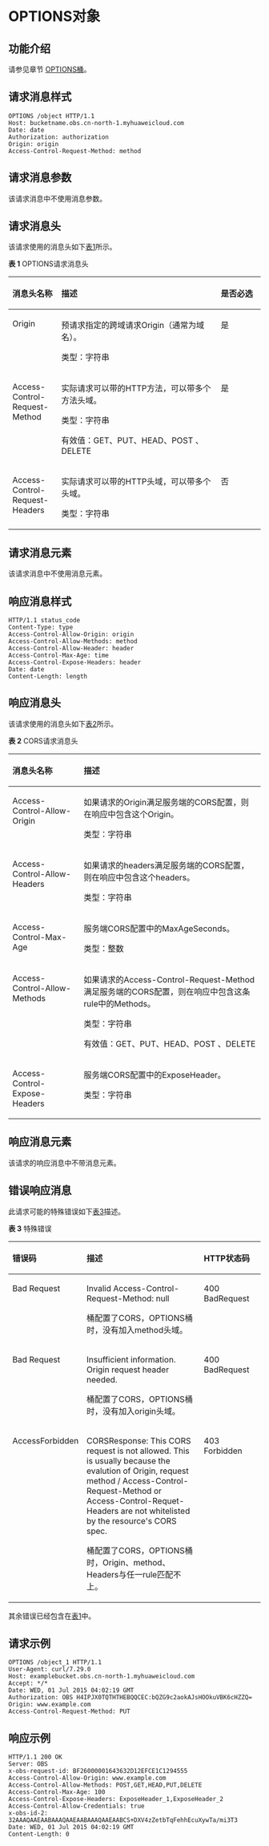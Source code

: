 # OPTIONS对象<a name="ZH-CN_TOPIC_0100846769"></a>

## 功能介绍<a name="section5584184924715"></a>

请参见章节  [OPTIONS桶](OPTIONS桶.md)。

## 请求消息样式<a name="section20503664"></a>

```
OPTIONS /object HTTP/1.1 
Host: bucketname.obs.cn-north-1.myhuaweicloud.com 
Date: date
Authorization: authorization
Origin: origin
Access-Control-Request-Method: method
```

## 请求消息参数<a name="section50315253"></a>

该请求消息中不使用消息参数。

## 请求消息头<a name="section50184093"></a>

该请求使用的消息头如下[表1](#table39180475205737)所示。

**表 1**  OPTIONS请求消息头

<a name="table39180475205737"></a>
<table><thead align="left"><tr id="row43151909"><th class="cellrowborder" valign="top" width="19.388061193880613%" id="mcps1.2.4.1.1"><p id="p5643772"><a name="p5643772"></a><a name="p5643772"></a>消息头名称</p>
</th>
<th class="cellrowborder" valign="top" width="63.26367363263674%" id="mcps1.2.4.1.2"><p id="p54492350"><a name="p54492350"></a><a name="p54492350"></a>描述</p>
</th>
<th class="cellrowborder" valign="top" width="17.348265173482652%" id="mcps1.2.4.1.3"><p id="p51804245"><a name="p51804245"></a><a name="p51804245"></a>是否必选</p>
</th>
</tr>
</thead>
<tbody><tr id="row35394345"><td class="cellrowborder" valign="top" width="19.388061193880613%" headers="mcps1.2.4.1.1 "><p id="p48369697"><a name="p48369697"></a><a name="p48369697"></a>Origin</p>
</td>
<td class="cellrowborder" valign="top" width="63.26367363263674%" headers="mcps1.2.4.1.2 "><p id="p25631398"><a name="p25631398"></a><a name="p25631398"></a>预请求指定的跨域请求Origin（通常为域名）。</p>
<p id="p29355992"><a name="p29355992"></a><a name="p29355992"></a>类型：字符串</p>
</td>
<td class="cellrowborder" valign="top" width="17.348265173482652%" headers="mcps1.2.4.1.3 "><p id="p29025179"><a name="p29025179"></a><a name="p29025179"></a>是</p>
</td>
</tr>
<tr id="row59900021"><td class="cellrowborder" valign="top" width="19.388061193880613%" headers="mcps1.2.4.1.1 "><p id="p20063503"><a name="p20063503"></a><a name="p20063503"></a>Access-Control-Request-Method</p>
</td>
<td class="cellrowborder" valign="top" width="63.26367363263674%" headers="mcps1.2.4.1.2 "><p id="p14531029"><a name="p14531029"></a><a name="p14531029"></a>实际请求可以带的HTTP方法，可以带多个方法头域。</p>
<p id="p63670405"><a name="p63670405"></a><a name="p63670405"></a>类型：字符串</p>
<p id="p36162737"><a name="p36162737"></a><a name="p36162737"></a>有效值：GET、PUT、HEAD、POST 、DELETE</p>
</td>
<td class="cellrowborder" valign="top" width="17.348265173482652%" headers="mcps1.2.4.1.3 "><p id="p43500552"><a name="p43500552"></a><a name="p43500552"></a>是</p>
</td>
</tr>
<tr id="row55960654"><td class="cellrowborder" valign="top" width="19.388061193880613%" headers="mcps1.2.4.1.1 "><p id="p36519148"><a name="p36519148"></a><a name="p36519148"></a>Access-Control-Request-Headers</p>
</td>
<td class="cellrowborder" valign="top" width="63.26367363263674%" headers="mcps1.2.4.1.2 "><p id="p5260986"><a name="p5260986"></a><a name="p5260986"></a>实际请求可以带的HTTP头域，可以带多个头域。</p>
<p id="p47348874"><a name="p47348874"></a><a name="p47348874"></a>类型：字符串</p>
</td>
<td class="cellrowborder" valign="top" width="17.348265173482652%" headers="mcps1.2.4.1.3 "><p id="p10053604"><a name="p10053604"></a><a name="p10053604"></a>否</p>
</td>
</tr>
</tbody>
</table>

## 请求消息元素<a name="section49003659"></a>

该请求消息中不使用消息元素。

## 响应消息样式<a name="section38379751"></a>

```
HTTP/1.1 status_code
Content-Type: type
Access-Control-Allow-Origin: origin
Access-Control-Allow-Methods: method
Access-Control-Allow-Header: header
Access-Control-Max-Age: time
Access-Control-Expose-Headers: header
Date: date
Content-Length: length
```

## 响应消息头<a name="section9873442"></a>

该请求使用的消息头如下[表2](#table14690348205823)所示。

**表 2**  CORS请求消息头

<a name="table14690348205823"></a>
<table><thead align="left"><tr id="row37872586"><th class="cellrowborder" valign="top" width="28.28%" id="mcps1.2.3.1.1"><p id="p47780665"><a name="p47780665"></a><a name="p47780665"></a>消息头名称</p>
</th>
<th class="cellrowborder" valign="top" width="71.72%" id="mcps1.2.3.1.2"><p id="p45028689"><a name="p45028689"></a><a name="p45028689"></a>描述</p>
</th>
</tr>
</thead>
<tbody><tr id="row23445177"><td class="cellrowborder" valign="top" width="28.28%" headers="mcps1.2.3.1.1 "><p id="p20011161"><a name="p20011161"></a><a name="p20011161"></a>Access-Control-Allow-Origin</p>
</td>
<td class="cellrowborder" valign="top" width="71.72%" headers="mcps1.2.3.1.2 "><p id="p10291354"><a name="p10291354"></a><a name="p10291354"></a>如果请求的Origin满足服务端的CORS配置，则在响应中包含这个Origin。</p>
<p id="p25513326"><a name="p25513326"></a><a name="p25513326"></a>类型：字符串</p>
</td>
</tr>
<tr id="row28293347"><td class="cellrowborder" valign="top" width="28.28%" headers="mcps1.2.3.1.1 "><p id="p10059805"><a name="p10059805"></a><a name="p10059805"></a>Access-Control-Allow-Headers</p>
</td>
<td class="cellrowborder" valign="top" width="71.72%" headers="mcps1.2.3.1.2 "><p id="p9537904"><a name="p9537904"></a><a name="p9537904"></a>如果请求的headers满足服务端的CORS配置，则在响应中包含这个headers。</p>
<p id="p18732274"><a name="p18732274"></a><a name="p18732274"></a>类型：字符串</p>
</td>
</tr>
<tr id="row34372739"><td class="cellrowborder" valign="top" width="28.28%" headers="mcps1.2.3.1.1 "><p id="p32728446"><a name="p32728446"></a><a name="p32728446"></a>Access-Control-Max-Age</p>
</td>
<td class="cellrowborder" valign="top" width="71.72%" headers="mcps1.2.3.1.2 "><p id="p33758474"><a name="p33758474"></a><a name="p33758474"></a>服务端CORS配置中的MaxAgeSeconds。</p>
<p id="p35390814"><a name="p35390814"></a><a name="p35390814"></a>类型：整数</p>
</td>
</tr>
<tr id="row50081870"><td class="cellrowborder" valign="top" width="28.28%" headers="mcps1.2.3.1.1 "><p id="p30099699"><a name="p30099699"></a><a name="p30099699"></a>Access-Control-Allow-Methods</p>
</td>
<td class="cellrowborder" valign="top" width="71.72%" headers="mcps1.2.3.1.2 "><p id="p22156577"><a name="p22156577"></a><a name="p22156577"></a>如果请求的Access-Control-Request-Method满足服务端的CORS配置，则在响应中包含这条rule中的Methods。</p>
<p id="p65191466"><a name="p65191466"></a><a name="p65191466"></a>类型：字符串</p>
<p id="p49852287"><a name="p49852287"></a><a name="p49852287"></a>有效值：GET、PUT、HEAD、POST 、DELETE</p>
</td>
</tr>
<tr id="row46017399"><td class="cellrowborder" valign="top" width="28.28%" headers="mcps1.2.3.1.1 "><p id="p36421857"><a name="p36421857"></a><a name="p36421857"></a>Access-Control-Expose-Headers</p>
</td>
<td class="cellrowborder" valign="top" width="71.72%" headers="mcps1.2.3.1.2 "><p id="p64489295"><a name="p64489295"></a><a name="p64489295"></a>服务端CORS配置中的ExposeHeader。</p>
<p id="p43532747"><a name="p43532747"></a><a name="p43532747"></a>类型：字符串</p>
</td>
</tr>
</tbody>
</table>

## 响应消息元素<a name="section21752117"></a>

该请求的响应消息中不带消息元素。

## 错误响应消息<a name="section61551329"></a>

此请求可能的特殊错误如下[表3](#table38908138205823)描述。

**表 3**  特殊错误

<a name="table38908138205823"></a>
<table><thead align="left"><tr id="row31266288"><th class="cellrowborder" valign="top" width="26.529999999999998%" id="mcps1.2.4.1.1"><p id="p49541410"><a name="p49541410"></a><a name="p49541410"></a>错误码</p>
</th>
<th class="cellrowborder" valign="top" width="48.980000000000004%" id="mcps1.2.4.1.2"><p id="p53431297"><a name="p53431297"></a><a name="p53431297"></a>描述</p>
</th>
<th class="cellrowborder" valign="top" width="24.490000000000002%" id="mcps1.2.4.1.3"><p id="p32967796"><a name="p32967796"></a><a name="p32967796"></a>HTTP状态码</p>
</th>
</tr>
</thead>
<tbody><tr id="row53145828"><td class="cellrowborder" valign="top" width="26.529999999999998%" headers="mcps1.2.4.1.1 "><p id="p9844792"><a name="p9844792"></a><a name="p9844792"></a>Bad Request</p>
</td>
<td class="cellrowborder" valign="top" width="48.980000000000004%" headers="mcps1.2.4.1.2 "><p id="p59230681"><a name="p59230681"></a><a name="p59230681"></a>Invalid Access-Control-Request-Method: null</p>
<p id="p63314081"><a name="p63314081"></a><a name="p63314081"></a>桶配置了CORS，OPTIONS桶时，没有加入method头域。</p>
</td>
<td class="cellrowborder" valign="top" width="24.490000000000002%" headers="mcps1.2.4.1.3 "><p id="p28166943"><a name="p28166943"></a><a name="p28166943"></a>400 BadRequest</p>
</td>
</tr>
<tr id="row52175903"><td class="cellrowborder" valign="top" width="26.529999999999998%" headers="mcps1.2.4.1.1 "><p id="p65498646"><a name="p65498646"></a><a name="p65498646"></a>Bad Request</p>
</td>
<td class="cellrowborder" valign="top" width="48.980000000000004%" headers="mcps1.2.4.1.2 "><p id="p3790072"><a name="p3790072"></a><a name="p3790072"></a>Insufficient information. Origin request header needed.</p>
<p id="p34110654"><a name="p34110654"></a><a name="p34110654"></a>桶配置了CORS，OPTIONS桶时，没有加入origin头域。</p>
</td>
<td class="cellrowborder" valign="top" width="24.490000000000002%" headers="mcps1.2.4.1.3 "><p id="p11499566"><a name="p11499566"></a><a name="p11499566"></a>400 BadRequest</p>
</td>
</tr>
<tr id="row36387235"><td class="cellrowborder" valign="top" width="26.529999999999998%" headers="mcps1.2.4.1.1 "><p id="p61684923"><a name="p61684923"></a><a name="p61684923"></a>AccessForbidden</p>
</td>
<td class="cellrowborder" valign="top" width="48.980000000000004%" headers="mcps1.2.4.1.2 "><p id="p30422880"><a name="p30422880"></a><a name="p30422880"></a>CORSResponse: This CORS request is not allowed. This is usually because the evalution of Origin, request method / Access-Control-Request-Method or Access-Control-Requet-Headers are not whitelisted by the resource's CORS spec.</p>
<p id="p5370466"><a name="p5370466"></a><a name="p5370466"></a>桶配置了CORS，OPTIONS桶时，Origin、method、Headers与任一rule匹配不上。</p>
</td>
<td class="cellrowborder" valign="top" width="24.490000000000002%" headers="mcps1.2.4.1.3 "><p id="p32354629"><a name="p32354629"></a><a name="p32354629"></a>403 Forbidden</p>
</td>
</tr>
</tbody>
</table>

其余错误已经包含在[表1](错误码列表.md#d0e843)中。

## 请求示例<a name="section14482163815396"></a>

```
OPTIONS /object_1 HTTP/1.1
User-Agent: curl/7.29.0
Host: examplebucket.obs.cn-north-1.myhuaweicloud.com
Accept: */*
Date: WED, 01 Jul 2015 04:02:19 GMT
Authorization: OBS H4IPJX0TQTHTHEBQQCEC:bQZG9c2aokAJsHOOkuVBK6cHZZQ=
Origin: www.example.com
Access-Control-Request-Method: PUT
```

## 响应示例<a name="section76081155815"></a>

```
HTTP/1.1 200 OK
Server: OBS
x-obs-request-id: BF26000001643632D12EFCE1C1294555
Access-Control-Allow-Origin: www.example.com
Access-Control-Allow-Methods: POST,GET,HEAD,PUT,DELETE
Access-Control-Max-Age: 100
Access-Control-Expose-Headers: ExposeHeader_1,ExposeHeader_2
Access-Control-Allow-Credentials: true
x-obs-id-2: 32AAAQAAEAABAAAQAAEAABAAAQAAEAABCS+DXV4zZetbTqFehhEcuXywTa/mi3T3
Date: WED, 01 Jul 2015 04:02:19 GMT
Content-Length: 0
```

